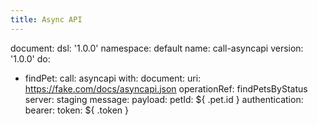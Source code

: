 ```yaml
---
title: Async API
---
```

document:
  dsl: '1.0.0'
  namespace: default
  name: call-asyncapi
  version: '1.0.0'
do:
- findPet:
    call: asyncapi
    with:
      document:
        uri: https://fake.com/docs/asyncapi.json
      operationRef: findPetsByStatus
      server: staging
      message:
        payload:
          petId: ${ .pet.id }
      authentication:
        bearer:
          token: ${ .token }